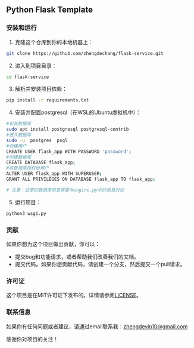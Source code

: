 ## Python Flask Template

### 安装和运行

1. 克隆这个仓库到你的本地机器上：

```bash
git clone https://github.com/zhengdechang/flask-service.git
```

2. 进入到项目目录：

```bash
cd flask-service
```

3. 解析并安装项目依赖：

```bash
pip install -r requirements.txt
```

4. 安装并配置postgresql（在WSL的Ubuntu虚拟机中）：

```bash
#安装数据库
sudo apt install postgresql postgresql-contrib
#进入数据库
sudo -u  postgres  psql
#创建用户
CREATE USER flask_app WITH PASSWORD 'password';
#创建数据库
CREATE DATABASE flask_app;
#将数据库授权给用户
ALTER USER flask_app WITH SUPERUSER;
GRANT ALL PRIVILEGES ON DATABASE flask_app TO flask_app;

# 注意：这里的数据库信息需要与engine.py中的信息对应
```

5. 运行项目：

```bash
python3 wsgi.py
```

### 贡献

如果你想为这个项目做出贡献，你可以：

- 提交bug和功能请求，或者帮助我们改善我们的文档。
- 提交代码。如果你想贡献代码，请创建一个分支，然后提交一个pull请求。

### 许可证

这个项目是在MIT许可证下发布的。详情请参阅[LICENSE](LICENSE)。

### 联系信息

如果你有任何问题或者建议，请通过email联系我：zhengdevin10@gmail.com

感谢你对项目的关注！
